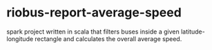 # riobus-report-average-speed
spark project written in scala that filters buses inside a given latitude-longitude rectangle and calculates the overall average speed.
